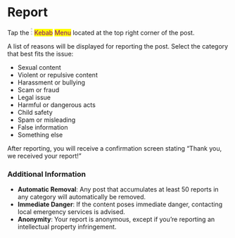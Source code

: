 # Report

Tap the ![](<../../../.gitbook/assets/Vector (1).png>) <mark style="color:purple;">Kebab</mark> <mark style="color:purple;">Menu</mark> located at the top right corner of the post.

&#x20;A list of reasons will be displayed for reporting the post. Select the category that best fits the issue:

* Sexual content
* Violent or repulsive content
* Harassment or bullying
* Scam or fraud
* Legal issue
* Harmful or dangerous acts
* Child safety
* Spam or misleading
* False information
* Something else

After reporting, you will receive a confirmation screen stating “Thank you, we received your report!”

### Additional Information

* **Automatic Removal**: Any post that accumulates at least 50 reports in any category will automatically be removed.
* **Immediate Danger**: If the content poses immediate danger, contacting local emergency services is advised.
* **Anonymity**: Your report is anonymous, except if you’re reporting an intellectual property infringement.
